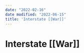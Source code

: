 ```yaml
---
date: "2022-02-16"
date modified: "2022-06-15"
title: 'Interstate [[War]]'
---
```


# Interstate [[War]]
